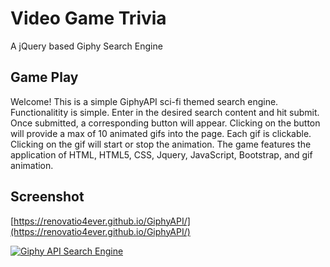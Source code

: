 # Video Game Trivia

A jQuery based Giphy Search Engine

## Game Play

Welcome! This is a simple GiphyAPI sci-fi themed search engine. Functionalitity is simple.
Enter in the desired search content and hit submit. Once submitted, a corresponding button will appear.
Clicking on the button will provide a max of 10 animated gifs into the page. Each gif is clickable.
Clicking on the gif will start or stop the animation. The game features the application of HTML, HTML5, CSS, Jquery, JavaScript, Bootstrap, and gif animation.

## Screenshot

[https://renovatio4ever.github.io/GiphyAPI/](https://renovatio4ever.github.io/GiphyAPI/)

[![Giphy API Search Engine](http://i66.tinypic.com/2agm349.jpg)](https://renovatio4ever.github.io/GiphyAPI/)